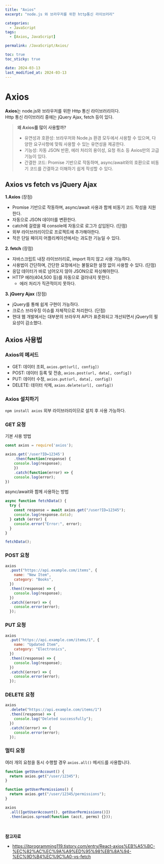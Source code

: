 ```yaml
---
title: "Axios"
excerpt: "node.js 와 브라우저를 위한 http통신 라이브러리"

categories:
  - JavaScript
tags:
  - [Axios, JavaScript]

permalink: /JavaScript/Axios/

toc: true
toc_sticky: true

date: 2024-03-13
last_modified_at: 2024-03-13
---
```


# Axios

**Axios**는 node.js와 브라우저를 위한 Http 통신 라이브러리이다. <br/>
Http 통신 라이브러리 중에는 jQuery Ajax, fetch 등이 있다.

> **왜 Axios를 많이 사용할까?**
>
> - 유연성과 호환성: 브라우저와 Node.js 환경 모두에서 사용할 수 있으며, 다양한 요구사항에 맞춰 사용할 수 있는 유연성을 제공한다.
> - 기능성: 자동 JSON 반환, 에러 처리의 용이성, 요청 취소 등 Axios만의 고급 기능이 있다.
> - 간결한 코드: Promise 기반으로 작동하며, async/await와의 호환으로 비동기 코드를 간결하고 이해하기 쉽게 작성할 수 있다.

## Axios vs fetch vs jQuery Ajax

**1.Axios**
(장점)

- Promise 기반으로 작동하며, async/await 사용과 함께 비동기 코드 작성을 지원한다.
- 자동으로 JSON 데이터를 변환한다.
- catch에 걸렸을 때 console에 자동으로 로그가 삽입된다.
  (단점)
- 외부 라이브러리이므로 프로젝트에 추가해야한다.
- 작은 단일 페이지 어플리케이션에서는 과도한 기능일 수 있다.

**2. fetch**
(장점)

- 자바스크립트 내장 라이브러리로, import 하지 않고 사용 가능하다.
- 사용법이 간단하며, 간단한 요청에서는 불필요한 설정 없이 사용할 수 있다.
  (단점)
- 응답 데이터가 바로 넘어오지 않아 JSON으로 파싱해야한다.
- HTTP 에러(404,500 등)를 자동으로 걸러내지 못한다.
  - 에러 처리가 직관적이지 못하다.

**3. jQuery Ajax**
(장점)

- jQuery를 통해 쉽게 구현이 가능하다.
- 크로스 브라우징 이슈를 자체적으로 처리한다.
  (단점)
- 현대 웹 개발에서는 대부분의 브라우저 API가 표준화되고 개선되면서 jQuery의 필요성이 감소했다.

## Axios 사용법

### Axios의 메서드

- GET: 데이터 조회, `axios.get(url[, config])`
- POST: 데이터 등록 및 전송, `axios.post(url, data[, config])`
- PUT: 데이터 수정, `axios.put(url, data[, config])`
- DELETE: 데이터 삭제, `axios.delete(url[, config])`

### Axios 설치하기

`npm install axios`
외부 라이브러리이므로 설치 후 사용 가능하다.

### GET 요청

기본 사용 방법

```js
const axios = require('axios');

axios.get('/user?ID=12345')
    .then(function(response) {
    console.log(response);
    })
    .catch(function(error) => {
    console.log(error);
})
```

async/await와 함께 사용하는 방법

```js
async function fetchData() {
  try {
    const response = await axios.get("/user?ID=12345");
    console.log(response.data);
  } catch (error) {
    console.error("Error:", error);
  }
}

fetchData();
```

### POST 요청

```js
axios
  .post("https://api.example.com/items", {
    name: "New Item",
    category: "Books",
  })
  .then((response) => {
    console.log(response);
  })
  .catch((error) => {
    console.error(error);
  });
```

### PUT 요청

```js
axios
  .put("https://api.example.com/items/1", {
    name: "Updated Item",
    category: "Electronics",
  })
  .then((response) => {
    console.log(response);
  })
  .catch((error) => {
    console.error(error);
  });
```

### DELETE 요청

```js
axios
  .delete("https://api.example.com/items/1")
  .then((response) => {
    console.log("Deleted successfully");
  })
  .catch((error) => {
    console.error(error);
  });
```

### 멀티 요청

여러 개의 요청을 동시 수행할 경우 `axios.all()` 메서드를 사용합니다.

```js
function getUserAccount() {
  return axios.get("/user/12345");
}

function getUserPermissions() {
  return axios.get("/user/12345/permissions");
}

axios
  .all([getUserAccount(), getUserPermissions()])
  .then(axios.spread(function (acct, perms) {}));
```

<br/>

**참고자료**

- https://itprogramming119.tistory.com/entry/React-axios%EB%A5%BC-%EC%82%AC%EC%9A%A9%ED%95%98%EB%8A%94-%EC%9D%B4%EC%9C%A0-vs-fetch
